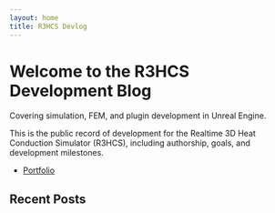 ```yaml
---
layout: home
title: R3HCS Devlog
---
```


# Welcome to the R3HCS Development Blog

Covering simulation, FEM, and plugin development in Unreal Engine.

This is the public record of development for the Realtime 3D Heat Conduction Simulator (R3HCS), including authorship, goals, and development milestones.

- [Portfolio](https://caryrandazzo.github.io/portfolio/)

## Recent Posts

